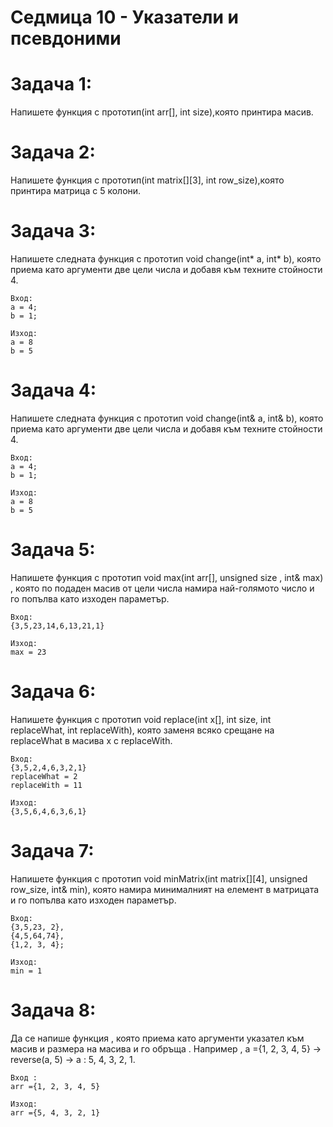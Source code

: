 # Седмица 10 - Указатели и псевдоними

Задача 1:
=
Напишете функция с прототип(int arr[], int size),която принтира масив.

Задача 2:
=
Напишете функция с прототип(int matrix[][3], int row_size),която принтира матрица с 5 колони.

Задача 3:
=
Напишете следната функция с прототип void change(int* a, int* b), която
приема като аргументи две цели числа и добавя към техните стойности 4.
```
Вход: 
a = 4;
b = 1;

Изход: 
a = 8
b = 5

```

Задача 4:
=
Напишете следната функция с прототип void change(int& a, int& b), която
приема като аргументи две цели числа и добавя към техните стойности 4.
```
Вход: 
a = 4;
b = 1;

Изход: 
a = 8
b = 5

```

Задача 5:
=
Напишете функция с прототип void max(int arr[], unsigned size , int& max) , коятo по подаден масив от цели числа намира най-голямото число и го попълва като изходен параметър.
```
Вход: 
{3,5,23,14,6,13,21,1}

Изход: 
max = 23

```

Задача 6:
=
Напишете функция с прототип void replace(int x[], int size, int replaceWhat, int replaceWith), която заменя всяко срещане на replaceWhat в масива x с replaceWith.
```
Вход: 
{3,5,2,4,6,3,2,1}
replaceWhat = 2
replaceWith = 11

Изход: 
{3,5,6,4,6,3,6,1}
```

Задача 7:
=
Напишете функция с прототип void minMatrix(int matrix[][4], unsigned row_size, int& min), която намира минималният на елемент в матрицата и го попълва като изходен параметър.
```
Вход: 
{3,5,23, 2},
{4,5,64,74},
{1,2, 3, 4};

Изход: 
min = 1

```

Задача 8:
=
Да се напише функция , която приема като аргументи указател към масив и размера на масива и го обръща . Например , а ={1, 2, 3, 4, 5} → reverse(a, 5) → a : 5, 4, 3, 2, 1.

```
Вход :
аrr ={1, 2, 3, 4, 5}

Изход:
аrr ={5, 4, 3, 2, 1}
```
